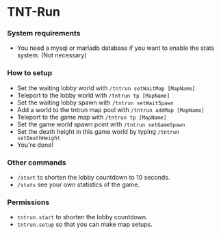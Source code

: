 # TNT-Run

### System requirements
- You need a mysql or mariadb database if you want to enable the stats system. (Not necessary)

### How to setup
- Set the waiting lobby world with `/tntrun setWaitMap [MapName]`
- Teleport to the lobby world with `/tntrun tp [MapName]`
- Set the waiting lobby spawn with `/tntrun setWaitSpawn`
- Add a world to the tntrun map pool with `/tntrun addMap [MapName]`
- Teleport to the game map with `/tntrun tp [MapName]`
- Set the game world spawn point with `/tntrun setGameSpawn`
- Set the death height in this game world by typing `/tntrun setDeathHeight`
- You're done!

### Other commands
- `/start` to shorten the lobby countdown to 10 seconds.
- `/stats` see your own statistics of the game.

### Permissions
- `tntrun.start` to shorten the lobby countdown.
- `tntrun.setup` so that you can make map setups.
